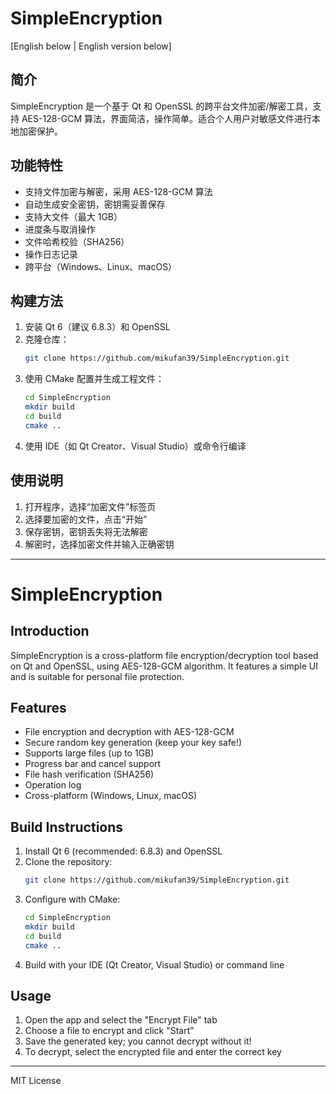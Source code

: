# SimpleEncryption

[English below | English version below]

## 简介

SimpleEncryption 是一个基于 Qt 和 OpenSSL 的跨平台文件加密/解密工具，支持 AES-128-GCM 算法，界面简洁，操作简单。适合个人用户对敏感文件进行本地加密保护。

## 功能特性

- 支持文件加密与解密，采用 AES-128-GCM 算法
- 自动生成安全密钥，密钥需妥善保存
- 支持大文件（最大 1GB）
- 进度条与取消操作
- 文件哈希校验（SHA256）
- 操作日志记录
- 跨平台（Windows、Linux、macOS）

## 构建方法

1. 安装 Qt 6（建议 6.8.3）和 OpenSSL
2. 克隆仓库：
   ```sh
   git clone https://github.com/mikufan39/SimpleEncryption.git
   ```
3. 使用 CMake 配置并生成工程文件：
   ```sh
   cd SimpleEncryption
   mkdir build
   cd build
   cmake ..
   ```
4. 使用 IDE（如 Qt Creator、Visual Studio）或命令行编译

## 使用说明

1. 打开程序，选择“加密文件”标签页
2. 选择要加密的文件，点击“开始”
3. 保存密钥，密钥丢失将无法解密
4. 解密时，选择加密文件并输入正确密钥

---

# SimpleEncryption

## Introduction

SimpleEncryption is a cross-platform file encryption/decryption tool based on Qt and OpenSSL, using AES-128-GCM algorithm. It features a simple UI and is suitable for personal file protection.

## Features

- File encryption and decryption with AES-128-GCM
- Secure random key generation (keep your key safe!)
- Supports large files (up to 1GB)
- Progress bar and cancel support
- File hash verification (SHA256)
- Operation log
- Cross-platform (Windows, Linux, macOS)

## Build Instructions

1. Install Qt 6 (recommended: 6.8.3) and OpenSSL
2. Clone the repository:
   ```sh
   git clone https://github.com/mikufan39/SimpleEncryption.git
   ```
3. Configure with CMake:
   ```sh
   cd SimpleEncryption
   mkdir build
   cd build
   cmake ..
   ```
4. Build with your IDE (Qt Creator, Visual Studio) or command line

## Usage

1. Open the app and select the "Encrypt File" tab
2. Choose a file to encrypt and click "Start"
3. Save the generated key; you cannot decrypt without it!
4. To decrypt, select the encrypted file and enter the correct key

---

MIT License
